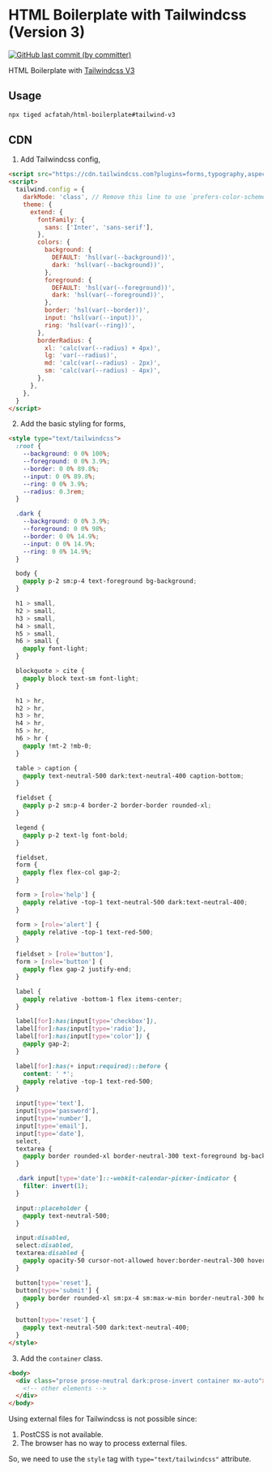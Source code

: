 # HTML Boilerplate with Tailwindcss (Version 3)

<p>
  <a href="https://github.com/acfatah/html-boilerplate/commits/tailwind-v3">
  <img alt="GitHub last commit (by committer)" src="https://img.shields.io/github/last-commit/acfatah/html-boilerplate/tailwind-v3?display_timestamp=committer&style=flat-square"></a>
</p>

HTML Boilerplate with [Tailwindcss V3](https://v3.tailwindcss.com/)

## Usage

```bash
npx tiged acfatah/html-boilerplate#tailwind-v3
```

## CDN

1. Add Tailwindcss config,

```html
<script src="https://cdn.tailwindcss.com?plugins=forms,typography,aspect-ratio,line-clamp,container-queries"></script>
<script>
  tailwind.config = {
    darkMode: 'class', // Remove this line to use `prefers-color-scheme` CSS media feature
    theme: {
      extend: {
        fontFamily: {
          sans: ['Inter', 'sans-serif'],
        },
        colors: {
          background: {
            DEFAULT: 'hsl(var(--background))',
            dark: 'hsl(var(--background))',
          },
          foreground: {
            DEFAULT: 'hsl(var(--foreground))',
            dark: 'hsl(var(--foreground))',
          },
          border: 'hsl(var(--border))',
          input: 'hsl(var(--input))',
          ring: 'hsl(var(--ring))',
        },
        borderRadius: {
          xl: 'calc(var(--radius) + 4px)',
          lg: 'var(--radius)',
          md: 'calc(var(--radius) - 2px)',
          sm: 'calc(var(--radius) - 4px)',
        },
      },
    },
  }
</script>
```

2. Add the basic styling for forms,

```html
<style type="text/tailwindcss">
  :root {
    --background: 0 0% 100%;
    --foreground: 0 0% 3.9%;
    --border: 0 0% 89.8%;
    --input: 0 0% 89.8%;
    --ring: 0 0% 3.9%;
    --radius: 0.3rem;
  }

  .dark {
    --background: 0 0% 3.9%;
    --foreground: 0 0% 98%;
    --border: 0 0% 14.9%;
    --input: 0 0% 14.9%;
    --ring: 0 0% 14.9%;
  }

  body {
    @apply p-2 sm:p-4 text-foreground bg-background;
  }

  h1 > small,
  h2 > small,
  h3 > small,
  h4 > small,
  h5 > small,
  h6 > small {
    @apply font-light;
  }

  blockquote > cite {
    @apply block text-sm font-light;
  }

  h1 > hr,
  h2 > hr,
  h3 > hr,
  h4 > hr,
  h5 > hr,
  h6 > hr {
    @apply !mt-2 !mb-0;
  }

  table > caption {
    @apply text-neutral-500 dark:text-neutral-400 caption-bottom;
  }

  fieldset {
    @apply p-2 sm:p-4 border-2 border-border rounded-xl;
  }

  legend {
    @apply p-2 text-lg font-bold;
  }

  fieldset,
  form {
    @apply flex flex-col gap-2;
  }

  form > [role='help'] {
    @apply relative -top-1 text-neutral-500 dark:text-neutral-400;
  }

  form > [role='alert'] {
    @apply relative -top-1 text-red-500;
  }

  fieldset > [role='button'],
  form > [role='button'] {
    @apply flex gap-2 justify-end;
  }

  label {
    @apply relative -bottom-1 flex items-center;
  }

  label[for]:has(input[type='checkbox']),
  label[for]:has(input[type='radio']),
  label[for]:has(input[type='color']) {
    @apply gap-2;
  }

  label[for]:has(+ input:required)::before {
    content: ' *';
    @apply relative -top-1 text-red-500;
  }

  input[type='text'],
  input[type='password'],
  input[type='number'],
  input[type='email'],
  input[type='date'],
  select,
  textarea {
    @apply border rounded-xl border-neutral-300 text-foreground bg-background hover:border-blue-500 hover:bg-opacity-50 focus:bg-neutral-50 dark:focus:bg-neutral-900;
  }

  .dark input[type='date']::-webkit-calendar-picker-indicator {
    filter: invert(1);
  }

  input::placeholder {
    @apply text-neutral-500;
  }

  input:disabled,
  select:disabled,
  textarea:disabled {
    @apply opacity-50 cursor-not-allowed hover:border-neutral-300 hover:bg-none;
  }

  button[type='reset'],
  button[type='submit'] {
    @apply border rounded-xl sm:px-4 sm:max-w-min border-neutral-300 hover:bg-neutral-50 hover:border-blue-500 dark:hover:bg-neutral-900;
  }

  button[type='reset'] {
    @apply text-neutral-500 dark:text-neutral-400;
  }
</style>
```

3. Add the `container` class.

```html
<body>
  <div class="prose prose-neutral dark:prose-invert container mx-auto">
    <!-- other elements -->
  </div>
</body>
```

Using external files for Tailwindcss is not possible since:

1. PostCSS is not available.
2. The browser has no way to process external files.

So, we need to use the `style` tag with `type="text/tailwindcss"` attribute.
